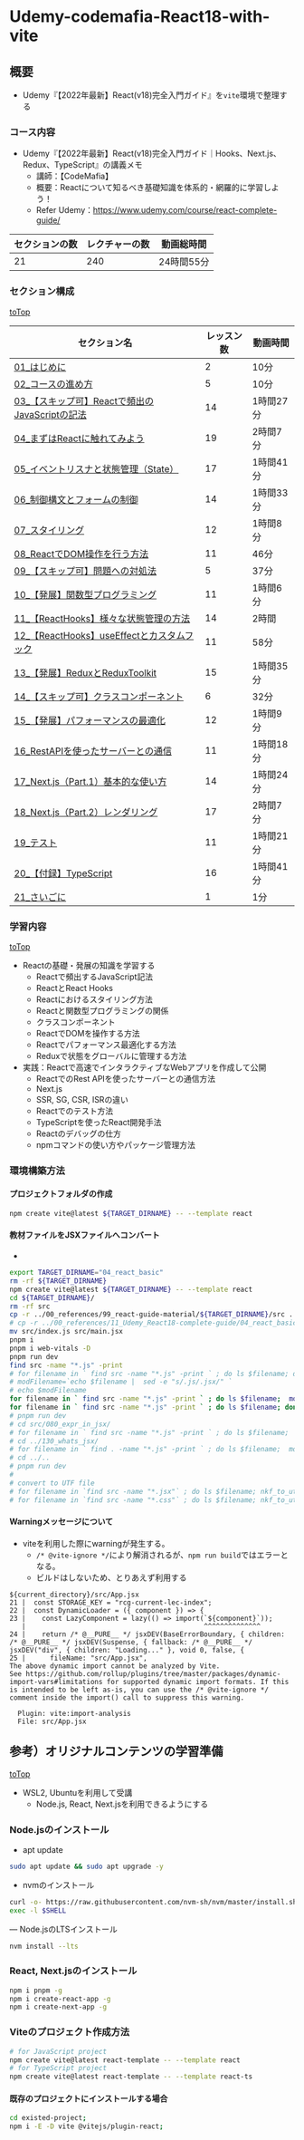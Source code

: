 # Udemy-codemafia-React18-with-vite

## 概要
- Udemy『【2022年最新】React(v18)完全入門ガイド』を`vite`環境で整理する

### コース内容
- Udemy『【2022年最新】React(v18)完全入門ガイド｜Hooks、Next.js、Redux、TypeScript』の講義メモ
  * 講師：【CodeMafia】
  * 概要：Reactについて知るべき基礎知識を体系的・網羅的に学習しよう！
  * Refer Udemy：https://www.udemy.com/course/react-complete-guide/

| セクションの数 | レクチャーの数 | 動画総時間 | 
|-----|-----|-----|
| 21 |   240	| 24時間55分 |



### セクション構成
[toTop](#)

| セクション名 | レッスン数 | 動画時間 |
|-----|-----|------|
| [01_はじめに](./01_start/README.md) | 2 | 10分 |
| [02_コースの進め方](./02_settings/README.md) | 5 | 10分 |
| [03_【スキップ可】Reactで頻出のJavaScriptの記法](./03_js_basic/README.md) | 14 | 1時間27分 |
| [04_まずはReactに触れてみよう](./04_react_basic/README.md) | 19 | 2時間7分 |
| [05_イベントリスナと状態管理（State）](./05_state_and_event/README.md) | 17 | 1時間41分 |
| [06_制御構文とフォームの制御](./06_control_and_form/README.md) | 14 | 1時間33分 |
| [07_スタイリング](./07_styling_component/README.md) | 12 | 1時間8分 |
| [08_ReactでDOM操作を行う方法](./08_other_function/README.md) | 11 | 46分 |
| [09_【スキップ可】問題への対処法](./09_debugging/README.md) | 5 | 37分 |
| [10_【発展】関数型プログラミング](./10_functional_programming/README.md) | 11 | 1時間6分 |
| [11_【ReactHooks】様々な状態管理の方法](./11_hooks_p1/README.md) | 14 | 2時間 |
| [12_【ReactHooks】useEffectとカスタムフック](./12_hooks_p2/README.md) | 11 | 58分 |
| [13_【発展】ReduxとReduxToolkit](./13_redux/README.md) | 15 | 1時間35分 |
| [14_【スキップ可】クラスコンポーネント](./14_class_component/README.md) | 6 | 32分 |
| [15_【発展】パフォーマンスの最適化](./15_performance/README.md) | 12 | 1時間9分 |
| [16_RestAPIを使ったサーバーとの通信](./16_rest_api/README.md) | 11 | 1時間18分 |
| [17_Next.js（Part.1）基本的な使い方](./17_nextjs_p1/README.md) | 14 | 1時間24分 |
| [18_Next.js（Part.2）レンダリング](./18_nextjs_p2/README.md) | 17 | 2時間7分 |
| [19_テスト](./19_test/README.md) | 11 | 1時間21分 |
| [20_【付録】TypeScript](./20_typescript/README.md) | 16 | 1時間41分 |
| [21_さいごに](./21_end/README.md) | 1 | 1分 |


### 学習内容
[toTop](#)
- Reactの基礎・発展の知識を学習する
  - Reactで頻出するJavaScript記法
  - ReactとReact Hooks
  - Reactにおけるスタイリング方法
  - Reactと関数型プログラミングの関係
  - クラスコンポーネント
  - ReactでDOMを操作する方法
  - Reactでパフォーマンス最適化する方法
  - Reduxで状態をグローバルに管理する方法
- 実践：Reactで高速でインタラクティブなWebアプリを作成して公開
  - ReactでのRest APIを使ったサーバーとの通信方法
  - Next.js
  - SSR, SG, CSR, ISRの違い
  - Reactでのテスト方法
  - TypeScriptを使ったReact開発手法
  - Reactのデバッグの仕方
  - npmコマンドの使い方やパッケージ管理方法

### 環境構築方法
#### プロジェクトフォルダの作成
```sh
npm create vite@latest ${TARGET_DIRNAME} -- --template react
```

#### 教材ファイルをJSXファイルへコンバート
- 
```sh
export TARGET_DIRNAME="04_react_basic"
rm -rf ${TARGET_DIRNAME}
npm create vite@latest ${TARGET_DIRNAME} -- --template react
cd ${TARGET_DIRNAME}/
rm -rf src
cp -r ../00_references/99_react-guide-material/${TARGET_DIRNAME}/src .
# cp -r ../00_references/11_Udemy_React18-complete-guide/04_react_basic/README.md .
mv src/index.js src/main.jsx
pnpm i
pnpm i web-vitals -D
pnpm run dev
find src -name "*.js" -print
# for filename in ` find src -name "*.js" -print ` ; do ls $filename; done
# modFilename=`echo $filename |  sed -e "s/.js/.jsx/" `
# echo $modFilename
for filename in ` find src -name "*.js" -print ` ; do ls $filename;  modFilename=`echo $filename |  sed -e "s/.js/.jsx/" `; mv $filename $modFilename ; done
for filename in ` find src -name "*.js" -print ` ; do ls $filename; done
# pnpm run dev
# cd src/080_expr_in_jsx/
# for filename in ` find src -name "*.js" -print ` ; do ls $filename;  modFilename=`echo $filename |  sed -e "s/.js/.jsx/" `; mv $filename $modFilename ; done
# cd ../130_whats_jsx/
# for filename in ` find . -name "*.js" -print ` ; do ls $filename;  modFilename=`echo $filename |  sed -e "s/.js/.jsx/" `; mv $filename $modFilename ; done
# cd ../..
# pnpm run dev
#
# convert to UTF file
# for filename in `find src -name "*.jsx"` ; do ls $filename; nkf_to_utffile $filename; done
# for filename in `find src -name "*.css"` ; do ls $filename; nkf_to_utffile $filename; done
```

#### Warningメッセージについて
- viteを利用した際にwarningが発生する。
  * `/* @vite-ignore */`により解消されるが、`npm run build`ではエラーとなる。
  * ビルドはしないため、とりあえず利用する
```
${current_directory}/src/App.jsx
21 |  const STORAGE_KEY = "rcg-current-lec-index";
22 |  const DynamicLoader = ({ component }) => {
23 |    const LazyComponent = lazy(() => import(`${component}`));
   |                                            ^^^^^^^^^^^^^^
24 |    return /* @__PURE__ */ jsxDEV(BaseErrorBoundary, { children: /* @__PURE__ */ jsxDEV(Suspense, { fallback: /* @__PURE__ */ jsxDEV("div", { children: "Loading..." }, void 0, false, {
25 |      fileName: "src/App.jsx",
The above dynamic import cannot be analyzed by Vite.
See https://github.com/rollup/plugins/tree/master/packages/dynamic-import-vars#limitations for supported dynamic import formats. If this is intended to be left as-is, you can use the /* @vite-ignore */ comment inside the import() call to suppress this warning.

  Plugin: vite:import-analysis
  File: src/App.jsx

```


## 参考）オリジナルコンテンツの学習準備
[toTop](#)
- WSL2, Ubuntuを利用して受講
  * Node.js, React, Next.jsを利用できるようにする

### Node.jsのインストール

- apt update
```sh
sudo apt update && sudo apt upgrade -y
```

- nvmのインストール
```sh
curl -o- https://raw.githubusercontent.com/nvm-sh/nvm/master/install.sh | bash
exec -l $SHELL
```

― Node.jsのLTSインストール
```sh
nvm install --lts
```

### React, Next.jsのインストール
```sh
npm i pnpm -g
npm i create-react-app -g
npm i create-next-app -g
```

### Viteのプロジェクト作成方法
```sh
# for JavaScript project
npm create vite@latest react-template -- --template react
# for TypeScript project
npm create vite@latest react-template -- --template react-ts
```

#### 既存のプロジェクトにインストールする場合
```sh
cd existed-project;
npm i -E -D vite @vitejs/plugin-react;
```